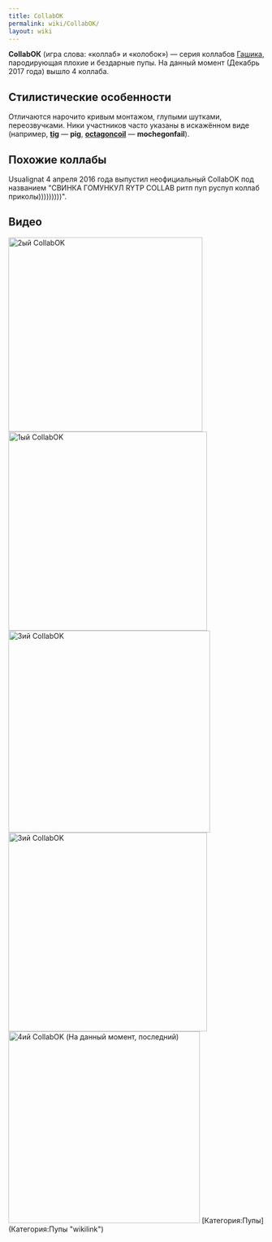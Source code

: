 ```yaml
---
title: CollabОК
permalink: wiki/CollabОК/
layout: wiki
---
```


**CollabОК** (игра слова: «коллаб» и «колобок») — серия коллабов
[Гашика](/wiki/Gashik "wikilink"), пародирующая плохие и бездарные пупы. На
данный момент (Декабрь 2017 года) вышло 4 коллаба.

## Стилистические особенности

Отличаются нарочито кривым монтажом, глупыми шутками, переозвучками.
Ники участников часто указаны в искажённом виде (например,
**[tig](tig "wikilink")** — **pig**,
**[octagoncoil](octagoncoil "wikilink")** — **mochegonfail**).

## Похожие коллабы

Usualignat 4 апреля 2016 года выпустил неофициальный CollabOK под
названием "СВИНКА ГОМУНКУЛ RYTP COLLAB ритп пуп руспуп коллаб
приколы)))))))))".

## Видео

<img src="CollabOK_2_-_Перезалив_(без_Губки_Боба)" title="fig:2ый CollabOK" width="382" height="382" alt="2ый CollabOK" />
<img src="RYTP_CollabОК" title="fig:1ый CollabOK" width="391" height="391" alt="1ый CollabOK" />
<img src="CollabOK_3" title="fig:3ий CollabOK" width="397" height="397" alt="3ий CollabOK" />
<img src="CollabOK_3" title="fig:3ий CollabOK" width="391" height="391" alt="3ий CollabOK" />
<img src="CollabOK_IV" title="fig:4ий CollabOK (На данный момент, последний)" width="377" height="377" alt="4ий CollabOK (На данный момент, последний)" />
[Категория:Пупы](Категория:Пупы "wikilink")
